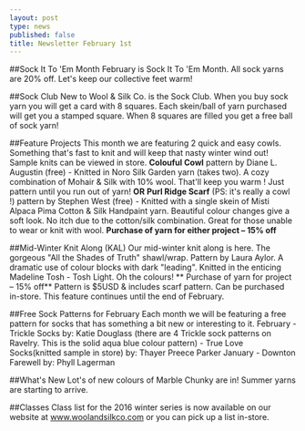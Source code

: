 ```yaml
---
layout: post
type: news
published: false
title: Newsletter February 1st
---
```


##Sock It To 'Em Month
February is Sock It To 'Em Month.  All sock yarns are 20% off.  Let's keep our collective feet warm!

##Sock Club
New to Wool & Silk Co. is the Sock Club.  When you buy sock yarn you will get a card with 8 squares.  Each skein/ball of yarn purchased will get you a stamped square. When 8 squares are filled you get a free ball of sock yarn!  

##Feature Projects
This month we are featuring 2 quick and easy cowls.  Something that's fast to knit and will keep that nasty winter wind out!  Sample knits can be viewed in store.
**Colouful Cowl**
pattern by Diane L. Augustin (free)  - Knitted in Noro Silk Garden yarn (takes two). 
     A cozy combination of Mohair & Silk with 10% wool. That'll keep you warm !
     Just pattern until you run out of yarn!
**OR**
**Purl Ridge Scarf** (PS: it's really a cowl !) 
pattern by Stephen West (free)  - Knitted with a single skein of  Misti Alpaca Pima Cotton & Silk Handpaint yarn.  Beautiful colour changes give a soft look. No itch due to the 
    cotton/silk combination.  Great for those unable to wear or knit with wool.
    **Purchase of yarn for either project – 15% off**

##Mid-Winter Knit Along (KAL)
Our mid-winter knit along is here.  The gorgeous "All the Shades of Truth" shawl/wrap. Pattern by Laura Aylor.  A dramatic use of colour blocks with dark "leading".   Knitted in the enticing Madeline Tosh - Tosh Light.  Oh the colours! 
** Purchase of yarn for project – 15% off**      Pattern is $5USD & includes scarf pattern. Can be purchased in-store.
This feature continues until the end of February.

##Free Sock Patterns for February
Each month we will be featuring a free pattern for socks that has something a bit new or interesting to it.
February - Trickle Socks by:  Katie Douglass  (there are 4 Trickle sock patterns on Ravelry. 
                     This is the solid aqua blue colour pattern)
                - True Love Socks(knitted sample in store)  by:  Thayer Preece Parker 
January - Downton Farewell   by: Phyll Lagerman

##What's New
Lot's of new colours of Marble Chunky are in!  Summer yarns are starting to arrive.

##Classes
Class list for the 2016 winter series is now available on our website at www.woolandsilkco.com  or you can pick up a list in-store.